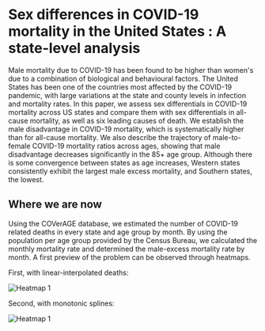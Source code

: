 # Sex differences in COVID-19 mortality in the United States : A state-level analysis

Male mortality due to COVID-19 has been found to be higher than women's due to a combination of biological and behavioural factors. The United States has been one of the countries most affected by the COVID-19 pandemic, with large variations at the state and county levels in infection and mortality rates. In this paper, we assess sex differentials in COVID-19 mortality across US states and compare them with sex differentials in all-cause mortality, as well as six leading causes of death. We establish the male disadvantage in COVID-19 mortality, which is systematically higher than for all-cause mortality. We also describe the trajectory of male-to-female COVID-19 mortality ratios across ages, showing that male disadvantage decreases significantly in the 85+ age group. Although there is some convergence between states as age increases, Western states consistently exhibit the largest male excess mortality, and Southern states, the lowest.

## Where we are now

Using the COVerAGE database, we estimated the number of COVID-19 related deaths in every state and age group by month. By using the population per age group provided by the Census Bureau, we calculated the monthly mortality rate and determined the male-excess mortality rate by month. A first preview of the problem can be observed through heatmaps.

First, with linear-interpolated deaths:

![Heatmap 1](https://github.com/PietroViolo/covid_sexdiff/blob/main/Graphs/Graphs_linear/Texas_excess.png)

Second, with monotonic splines:

![Heatmap 1](https://github.com/PietroViolo/covid_sexdiff/blob/main/Graphs/Texas_excess.png)
